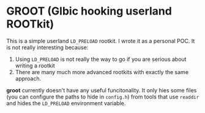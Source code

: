 # GROOT (Glbic hooking userland ROOTkit)
This is a simple userland `LD_PRELOAD` rootkit. I wrote it as a personal POC. It is not really interesting because:
1. Using `LD_PRELOAD` is not really the way to go if you are serious about writing a rootkit
2. There are many much more advanced rootkits with exactly the same approach.

**groot** currently doesn't have any useful funcitonality. It only hies some files (you can configure the paths to hide in `config.h`) from tools that use `readdir` and  hides the `LD_PRELOAD` environment variable.
